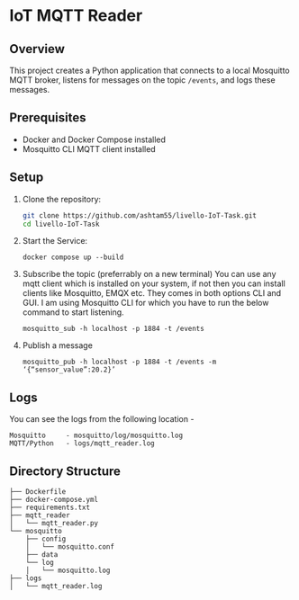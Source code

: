 
# IoT MQTT Reader

## Overview

This project creates a Python application that connects to a local Mosquitto MQTT broker, listens for messages on the topic `/events`, and logs these messages. 

## Prerequisites

- Docker and Docker Compose installed
- Mosquitto CLI MQTT client installed

## Setup

1. Clone the repository:
   ```bash
   git clone https://github.com/ashtam55/livello-IoT-Task.git
   cd livello-IoT-Task

2. Start the Service:
    ```
    docker compose up --build
    ```
3. Subscribe the topic (preferrably on a new terminal)
    You can use any mqtt client which is installed on your system, if not then you can install clients like Mosquitto, EMQX etc. They comes in both options CLI and GUI.
    I am using Mosquitto CLI for which you have to run the below command to start listening.
    ```
    mosquitto_sub -h localhost -p 1884 -t /events
    ```

4. Publish a message
    ```
    mosquitto_pub -h localhost -p 1884 -t /events -m ‘{“sensor_value”:20.2}’
    ```


## Logs

You can see the logs from the following location - 

```
Mosquitto     - mosquitto/log/mosquitto.log
MQTT/Python   - logs/mqtt_reader.log
```

## Directory Structure
```
├── Dockerfile
├── docker-compose.yml
├── requirements.txt
├── mqtt_reader
│   └── mqtt_reader.py
└── mosquitto
    ├── config
    │   └── mosquitto.conf
    ├── data
    └── log
    │   └── mosquitto.log
├── logs
│   └── mqtt_reader.log
```

